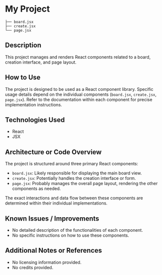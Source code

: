 # My Project

```text
├── board.jsx
├── create.jsx
└── page.jsx
```

## Description

This project manages and renders React components related to a board, creation interface, and page layout.

## How to Use

The project is designed to be used as a React component library.  Specific usage details depend on the individual components (`board.jsx`, `create.jsx`, `page.jsx`).  Refer to the documentation within each component for precise implementation instructions.

## Technologies Used

*   React
*   JSX

## Architecture or Code Overview

The project is structured around three primary React components:

*   `board.jsx`: Likely responsible for displaying the main board view.
*   `create.jsx`: Potentially handles the creation interface or form.
*   `page.jsx`:  Probably manages the overall page layout, rendering the other components as needed.

The exact interactions and data flow between these components are determined within their individual implementations.

## Known Issues / Improvements

*   No detailed description of the functionalities of each component.
*   No specific instructions on how to use these components.

## Additional Notes or References

*   No licensing information provided.
*   No credits provided.